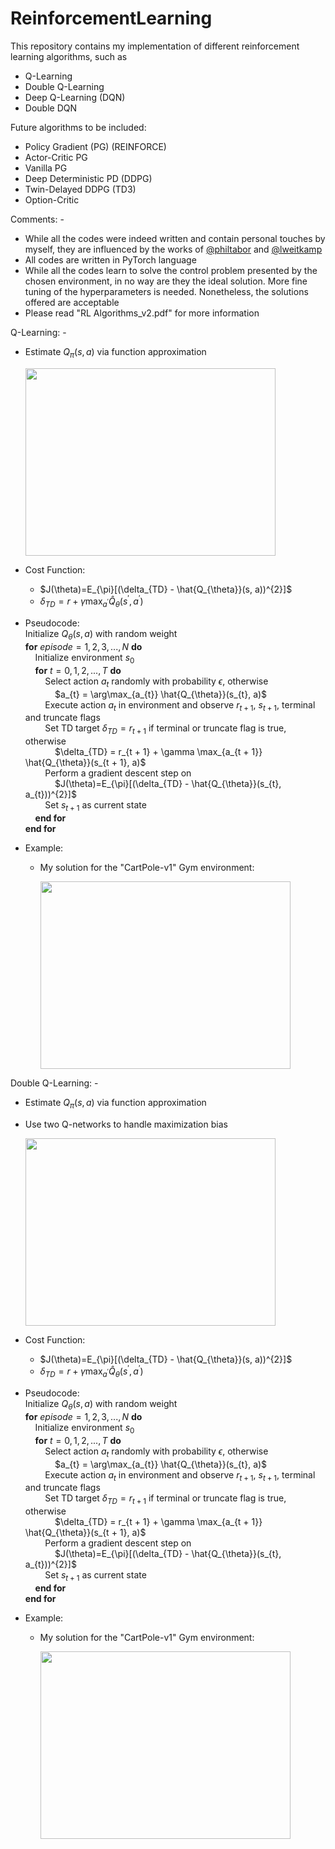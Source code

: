 # ReinforcementLearning
This repository contains my implementation of different reinforcement learning algorithms, such as
 - Q-Learning
 - Double Q-Learning
 - Deep Q-Learning (DQN)
 - Double DQN

Future algorithms to be included:
 - Policy Gradient (PG) (REINFORCE)
 - Actor-Critic PG
 - Vanilla PG
 - Deep Deterministic PD (DDPG)
 - Twin-Delayed DDPG (TD3)
 - Option-Critic

Comments: -
 - While all the codes were indeed written and contain personal touches by myself, they are influenced by the works of [@philtabor](https://github.com/philtabor) and [@lweitkamp](https://github.com/lweitkamp)
 - All codes are written in PyTorch language
 - While all the codes learn to solve the control problem presented by the chosen environment, in no way are they the ideal solution. More fine tuning of the hyperparameters is needed. Nonetheless, the solutions offered are acceptable
 - Please read "RL Algorithms_v2.pdf" for more information

Q-Learning: -
 - Estimate $Q_{\pi}(s, a)$ via function approximation

   <img src="https://github.com/SaifAlWahaibi/ReinforcementLearning/assets/106843163/b69961a4-64ae-4f08-9533-ac9380f0c3bf" width="400" height="300">

 - Cost Function:
     - $J(\theta)=E_{\pi}[(\delta_{TD} - \hat{Q_{\theta}}(s, a))^{2}]$
     - $\delta_{TD} = r + \gamma \max_{a^{'}} \hat{Q}_{\theta}(s^{'}, a^{'})$

 - Pseudocode:
<br>Initialize $Q_{\theta}(s, a)$ with random weight
<br>**for** $episode = 1, 2, 3, ..., N$ **do**
<br>&nbsp; &nbsp; Initialize environment $s_{0}$
<br>&nbsp; &nbsp; **for** $t = 0, 1, 2, ..., T$ **do**
<br>&nbsp; &nbsp; &nbsp; &nbsp; Select action $a_{t}$ randomly with probability $\epsilon$, otherwise
<br>&nbsp; &nbsp; &nbsp; &nbsp; &nbsp; &nbsp; $a_{t} = \arg\max_{a_{t}} \hat{Q_{\theta}}(s_{t}, a)$
<br>&nbsp; &nbsp; &nbsp; &nbsp; Execute action $a_{t}$ in environment and observe $r_{t + 1}$, $s_{t + 1}$, terminal and truncate flags
<br>&nbsp; &nbsp; &nbsp; &nbsp; Set TD target $\delta_{TD} = r_{t + 1}$ if terminal or truncate flag is true, otherwise
<br>&nbsp; &nbsp; &nbsp; &nbsp; &nbsp; &nbsp; $\delta_{TD} = r_{t + 1} + \gamma \max_{a_{t + 1}} \hat{Q_{\theta}}(s_{t + 1}, a)$
<br>&nbsp; &nbsp; &nbsp; &nbsp; Perform a gradient descent step on
<br>&nbsp; &nbsp; &nbsp; &nbsp; &nbsp; &nbsp; $J(\theta)=E_{\pi}[(\delta_{TD} - \hat{Q_{\theta}}(s_{t}, a_{t}))^{2}]$
<br>&nbsp; &nbsp; &nbsp; &nbsp; Set $s_{t + 1}$ as current state
<br>&nbsp; &nbsp; **end for**
<br>**end for**

 - Example:
     - My solution for the "CartPole-v1" Gym environment:
       
       <img src="https://github.com/SaifAlWahaibi/ReinforcementLearning/assets/106843163/2b113d07-9ccd-47f0-9762-d1ed03df73d6" width="400" height="300">

Double Q-Learning: -
 - Estimate $Q_{\pi}(s, a)$ via function approximation
 - Use two Q-networks to handle maximization bias

   <img src="https://github.com/SaifAlWahaibi/ReinforcementLearning/assets/106843163/6184de42-a6b9-48d7-8579-82ec67121aea" width="400" height="300">

 - Cost Function:
     - $J(\theta)=E_{\pi}[(\delta_{TD} - \hat{Q_{\theta}}(s, a))^{2}]$
     - $\delta_{TD} = r + \gamma \max_{a^{'}} \hat{Q}_{\theta}(s^{'}, a^{'})$

 - Pseudocode:
<br>Initialize $Q_{\theta}(s, a)$ with random weight
<br>**for** $episode = 1, 2, 3, ..., N$ **do**
<br>&nbsp; &nbsp; Initialize environment $s_{0}$
<br>&nbsp; &nbsp; **for** $t = 0, 1, 2, ..., T$ **do**
<br>&nbsp; &nbsp; &nbsp; &nbsp; Select action $a_{t}$ randomly with probability $\epsilon$, otherwise
<br>&nbsp; &nbsp; &nbsp; &nbsp; &nbsp; &nbsp; $a_{t} = \arg\max_{a_{t}} \hat{Q_{\theta}}(s_{t}, a)$
<br>&nbsp; &nbsp; &nbsp; &nbsp; Execute action $a_{t}$ in environment and observe $r_{t + 1}$, $s_{t + 1}$, terminal and truncate flags
<br>&nbsp; &nbsp; &nbsp; &nbsp; Set TD target $\delta_{TD} = r_{t + 1}$ if terminal or truncate flag is true, otherwise
<br>&nbsp; &nbsp; &nbsp; &nbsp; &nbsp; &nbsp; $\delta_{TD} = r_{t + 1} + \gamma \max_{a_{t + 1}} \hat{Q_{\theta}}(s_{t + 1}, a)$
<br>&nbsp; &nbsp; &nbsp; &nbsp; Perform a gradient descent step on
<br>&nbsp; &nbsp; &nbsp; &nbsp; &nbsp; &nbsp; $J(\theta)=E_{\pi}[(\delta_{TD} - \hat{Q_{\theta}}(s_{t}, a_{t}))^{2}]$
<br>&nbsp; &nbsp; &nbsp; &nbsp; Set $s_{t + 1}$ as current state
<br>&nbsp; &nbsp; **end for**
<br>**end for**

 - Example:
     - My solution for the "CartPole-v1" Gym environment:
       
       <img src="https://github.com/SaifAlWahaibi/ReinforcementLearning/assets/106843163/2b113d07-9ccd-47f0-9762-d1ed03df73d6" width="400" height="300">
